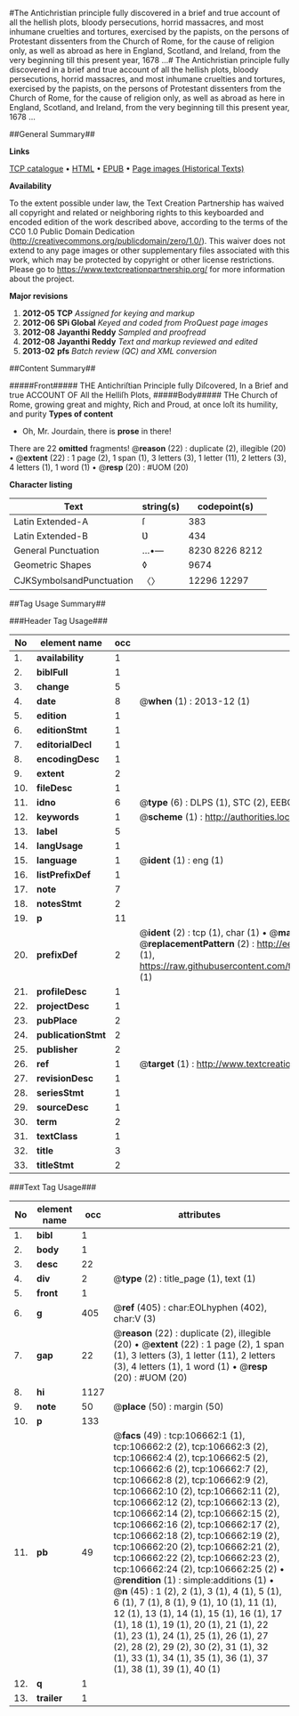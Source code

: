 #The Antichristian principle fully discovered in a brief and true account of all the hellish plots, bloody persecutions, horrid massacres, and most inhumane cruelties and tortures, exercised by the papists, on the persons of Protestant dissenters from the Church of Rome, for the cause of religion only, as well as abroad as here in England, Scotland, and Ireland, from the very beginning till this present year, 1678 ...#
The Antichristian principle fully discovered in a brief and true account of all the hellish plots, bloody persecutions, horrid massacres, and most inhumane cruelties and tortures, exercised by the papists, on the persons of Protestant dissenters from the Church of Rome, for the cause of religion only, as well as abroad as here in England, Scotland, and Ireland, from the very beginning till this present year, 1678 ...

##General Summary##

**Links**

[TCP catalogue](http://www.ota.ox.ac.uk/tcp/)  • 
[HTML](http://tei.it.ox.ac.uk/tcp/Texts-HTML/free/A25/A25653.html)  • 
[EPUB](http://tei.it.ox.ac.uk/tcp/Texts-EPUB/free/A25/A25653.epub) • 
[Page images (Historical Texts)](https://historicaltexts.jisc.ac.uk/eebo-17810022e)

**Availability**

To the extent possible under law, the Text Creation Partnership has waived all copyright and related or neighboring rights to this keyboarded and encoded edition of the work described above, according to the terms of the CC0 1.0 Public Domain Dedication (http://creativecommons.org/publicdomain/zero/1.0/). This waiver does not extend to any page images or other supplementary files associated with this work, which may be protected by copyright or other license restrictions. Please go to https://www.textcreationpartnership.org/ for more information about the project.

**Major revisions**

1. __2012-05__ __TCP__ *Assigned for keying and markup*
1. __2012-06__ __SPi Global__ *Keyed and coded from ProQuest page images*
1. __2012-08__ __Jayanthi Reddy__ *Sampled and proofread*
1. __2012-08__ __Jayanthi Reddy__ *Text and markup reviewed and edited*
1. __2013-02__ __pfs__ *Batch review (QC) and XML conversion*

##Content Summary##

#####Front#####
THE Antichriſtian Principle fully Diſcovered, In a Brief and true ACCOUNT OF All the Helliſh Plots, 
#####Body#####
THe Church of Rome, growing great and mighty, Rich and Proud, at once loſt its humility, and purity 
**Types of content**

  * Oh, Mr. Jourdain, there is **prose** in there!

There are 22 **omitted** fragments! 
 @__reason__ (22) : duplicate (2), illegible (20)  •  @__extent__ (22) : 1 page (2), 1 span (1), 3 letters (3), 1 letter (11), 2 letters (3), 4 letters (1), 1 word (1)  •  @__resp__ (20) : #UOM (20)

**Character listing**


|Text|string(s)|codepoint(s)|
|---|---|---|
|Latin Extended-A|ſ|383|
|Latin Extended-B|Ʋ|434|
|General Punctuation|…•—|8230 8226 8212|
|Geometric Shapes|◊|9674|
|CJKSymbolsandPunctuation|〈〉|12296 12297|

##Tag Usage Summary##

###Header Tag Usage###

|No|element name|occ|attributes|
|---|---|---|---|
|1.|__availability__|1||
|2.|__biblFull__|1||
|3.|__change__|5||
|4.|__date__|8| @__when__ (1) : 2013-12 (1)|
|5.|__edition__|1||
|6.|__editionStmt__|1||
|7.|__editorialDecl__|1||
|8.|__encodingDesc__|1||
|9.|__extent__|2||
|10.|__fileDesc__|1||
|11.|__idno__|6| @__type__ (6) : DLPS (1), STC (2), EEBO-CITATION (1), OCLC (1), VID (1)|
|12.|__keywords__|1| @__scheme__ (1) : http://authorities.loc.gov/ (1)|
|13.|__label__|5||
|14.|__langUsage__|1||
|15.|__language__|1| @__ident__ (1) : eng (1)|
|16.|__listPrefixDef__|1||
|17.|__note__|7||
|18.|__notesStmt__|2||
|19.|__p__|11||
|20.|__prefixDef__|2| @__ident__ (2) : tcp (1), char (1)  •  @__matchPattern__ (2) : ([0-9\-]+):([0-9IVX]+) (1), (.+) (1)  •  @__replacementPattern__ (2) : http://eebo.chadwyck.com/downloadtiff?vid=$1&page=$2 (1), https://raw.githubusercontent.com/textcreationpartnership/Texts/master/tcpchars.xml#$1 (1)|
|21.|__profileDesc__|1||
|22.|__projectDesc__|1||
|23.|__pubPlace__|2||
|24.|__publicationStmt__|2||
|25.|__publisher__|2||
|26.|__ref__|1| @__target__ (1) : http://www.textcreationpartnership.org/docs/. (1)|
|27.|__revisionDesc__|1||
|28.|__seriesStmt__|1||
|29.|__sourceDesc__|1||
|30.|__term__|2||
|31.|__textClass__|1||
|32.|__title__|3||
|33.|__titleStmt__|2||


###Text Tag Usage###

|No|element name|occ|attributes|
|---|---|---|---|
|1.|__bibl__|1||
|2.|__body__|1||
|3.|__desc__|22||
|4.|__div__|2| @__type__ (2) : title_page (1), text (1)|
|5.|__front__|1||
|6.|__g__|405| @__ref__ (405) : char:EOLhyphen (402), char:V (3)|
|7.|__gap__|22| @__reason__ (22) : duplicate (2), illegible (20)  •  @__extent__ (22) : 1 page (2), 1 span (1), 3 letters (3), 1 letter (11), 2 letters (3), 4 letters (1), 1 word (1)  •  @__resp__ (20) : #UOM (20)|
|8.|__hi__|1127||
|9.|__note__|50| @__place__ (50) : margin (50)|
|10.|__p__|133||
|11.|__pb__|49| @__facs__ (49) : tcp:106662:1 (1), tcp:106662:2 (2), tcp:106662:3 (2), tcp:106662:4 (2), tcp:106662:5 (2), tcp:106662:6 (2), tcp:106662:7 (2), tcp:106662:8 (2), tcp:106662:9 (2), tcp:106662:10 (2), tcp:106662:11 (2), tcp:106662:12 (2), tcp:106662:13 (2), tcp:106662:14 (2), tcp:106662:15 (2), tcp:106662:16 (2), tcp:106662:17 (2), tcp:106662:18 (2), tcp:106662:19 (2), tcp:106662:20 (2), tcp:106662:21 (2), tcp:106662:22 (2), tcp:106662:23 (2), tcp:106662:24 (2), tcp:106662:25 (2)  •  @__rendition__ (1) : simple:additions (1)  •  @__n__ (45) : 1 (2), 2 (1), 3 (1), 4 (1), 5 (1), 6 (1), 7 (1), 8 (1), 9 (1), 10 (1), 11 (1), 12 (1), 13 (1), 14 (1), 15 (1), 16 (1), 17 (1), 18 (1), 19 (1), 20 (1), 21 (1), 22 (1), 23 (1), 24 (1), 25 (1), 26 (1), 27 (2), 28 (2), 29 (2), 30 (2), 31 (1), 32 (1), 33 (1), 34 (1), 35 (1), 36 (1), 37 (1), 38 (1), 39 (1), 40 (1)|
|12.|__q__|1||
|13.|__trailer__|1||
